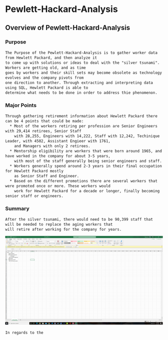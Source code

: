 # Pewlett-Hackard-Analysis

## Overview of Pewlett-Hackard-Analysis
### Purpose
    The Purpose of the Pewlett-Hackard-Analysis is to gather worker data from Hewlett Packard, and then analyze it 
    to come up with solutions or ideas to deal with the "silver tsunami". Workers are getting old, and as time 
    goes by workers and their skill sets may become obsolete as technology evolves and the company pivots from 
    one direction to another. Through extracting and interpreting data using SQL, Hewlett Packard is able to 
    determine what needs to be done in order to address thie phenomenon.
    
### Major Points
    Through gathering retirement information about Hewlett Packard there can be 4 points that could be made:
      * Most of the workers retiring per profession are Senior Engineers with 29,414 retirees, Senior Staff
        with 28,255, Engineers with 14,222, Staff with 12,242, Techinique Leader, with 4502, Assistant Engieer with 1761,
        and Managers with only 2 retirees.
      * Mentorship eligibility are workers that were born around 1965, and have worked in the company for about 3-5 years,
        with most of the staff generally being senior engineers and staff.
      * Workers generally spend around 2-3 years in their final occupation for Hewlett Packard mostly
        as Senior Staff and Engineer.
      * Based on the different promotions there are several workers that were promoted once or more. These workers would 
        work for Hewlett Packard for a decade or longer, finally becoming senior staff or engineers.
### Summary
    After the silver tsunami, there would need to be 90,399 staff that will be needed to replace the aging workers that 
    will retire after working for the company for years.
   ![workers retiring](https://github.com/tlin41390/Pewlett-Hackard-Analysis/blob/main/Employee_Database_challenge.sql/WorkersRetiring.png)
    
    In regards to the 
